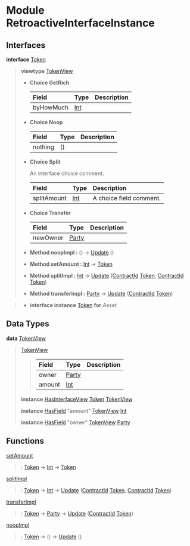 # <a name="module-retroactiveinterfaceinstance-60009"></a>Module RetroactiveInterfaceInstance

## Interfaces

<a name="type-retroactiveinterfaceinstance-token-49693"></a>**interface** [Token](#type-retroactiveinterfaceinstance-token-49693)

> **viewtype** [TokenView](#type-retroactiveinterfaceinstance-tokenview-57374)
> 
> * **Choice GetRich**
>   
>   | Field                                                                          | Type                                                                           | Description |
>   | :----------------------------------------------------------------------------- | :----------------------------------------------------------------------------- | :---------- |
>   | byHowMuch                                                                      | [Int](https://docs.daml.com/daml/stdlib/Prelude.html#type-ghc-types-int-37261) |  |
> 
> * **Choice Noop**
>   
>   | Field   | Type    | Description |
>   | :------ | :------ | :---------- |
>   | nothing | ()      |  |
> 
> * **Choice Split**
>   
>   An interface choice comment.
>   
>   | Field                                                                          | Type                                                                           | Description |
>   | :----------------------------------------------------------------------------- | :----------------------------------------------------------------------------- | :---------- |
>   | splitAmount                                                                    | [Int](https://docs.daml.com/daml/stdlib/Prelude.html#type-ghc-types-int-37261) | A choice field comment. |
> 
> * **Choice Transfer**
>   
>   | Field                                                                                   | Type                                                                                    | Description |
>   | :-------------------------------------------------------------------------------------- | :-------------------------------------------------------------------------------------- | :---------- |
>   | newOwner                                                                                | [Party](https://docs.daml.com/daml/stdlib/Prelude.html#type-da-internal-lf-party-57932) |  |
> 
> * **Method noopImpl :** () -\> [Update](https://docs.daml.com/daml/stdlib/Prelude.html#type-da-internal-lf-update-68072) ()
> 
> * **Method setAmount :** [Int](https://docs.daml.com/daml/stdlib/Prelude.html#type-ghc-types-int-37261) -\> [Token](#type-retroactiveinterfaceinstance-token-49693)
> 
> * **Method splitImpl :** [Int](https://docs.daml.com/daml/stdlib/Prelude.html#type-ghc-types-int-37261) -\> [Update](https://docs.daml.com/daml/stdlib/Prelude.html#type-da-internal-lf-update-68072) ([ContractId](https://docs.daml.com/daml/stdlib/Prelude.html#type-da-internal-lf-contractid-95282) [Token](#type-retroactiveinterfaceinstance-token-49693), [ContractId](https://docs.daml.com/daml/stdlib/Prelude.html#type-da-internal-lf-contractid-95282) [Token](#type-retroactiveinterfaceinstance-token-49693))
> 
> * **Method transferImpl :** [Party](https://docs.daml.com/daml/stdlib/Prelude.html#type-da-internal-lf-party-57932) -\> [Update](https://docs.daml.com/daml/stdlib/Prelude.html#type-da-internal-lf-update-68072) ([ContractId](https://docs.daml.com/daml/stdlib/Prelude.html#type-da-internal-lf-contractid-95282) [Token](#type-retroactiveinterfaceinstance-token-49693))

> * **interface instance** [Token](#type-retroactiveinterfaceinstance-token-49693) **for** Asset

## Data Types

<a name="type-retroactiveinterfaceinstance-tokenview-57374"></a>**data** [TokenView](#type-retroactiveinterfaceinstance-tokenview-57374)

> <a name="constr-retroactiveinterfaceinstance-tokenview-95763"></a>[TokenView](#constr-retroactiveinterfaceinstance-tokenview-95763)
> 
> > | Field                                                                                   | Type                                                                                    | Description |
> > | :-------------------------------------------------------------------------------------- | :-------------------------------------------------------------------------------------- | :---------- |
> > | owner                                                                                   | [Party](https://docs.daml.com/daml/stdlib/Prelude.html#type-da-internal-lf-party-57932) |  |
> > | amount                                                                                  | [Int](https://docs.daml.com/daml/stdlib/Prelude.html#type-ghc-types-int-37261)          |  |
> 
> **instance** [HasInterfaceView](https://docs.daml.com/daml/stdlib/Prelude.html#class-da-internal-interface-hasinterfaceview-4492) [Token](#type-retroactiveinterfaceinstance-token-49693) [TokenView](#type-retroactiveinterfaceinstance-tokenview-57374)
> 
> **instance** [HasField](https://docs.daml.com/daml/stdlib/DA-Record.html#class-da-internal-record-hasfield-52839) "amount" [TokenView](#type-retroactiveinterfaceinstance-tokenview-57374) [Int](https://docs.daml.com/daml/stdlib/Prelude.html#type-ghc-types-int-37261)
> 
> **instance** [HasField](https://docs.daml.com/daml/stdlib/DA-Record.html#class-da-internal-record-hasfield-52839) "owner" [TokenView](#type-retroactiveinterfaceinstance-tokenview-57374) [Party](https://docs.daml.com/daml/stdlib/Prelude.html#type-da-internal-lf-party-57932)

## Functions

<a name="function-retroactiveinterfaceinstance-setamount-92750"></a>[setAmount](#function-retroactiveinterfaceinstance-setamount-92750)

> : [Token](#type-retroactiveinterfaceinstance-token-49693) -\> [Int](https://docs.daml.com/daml/stdlib/Prelude.html#type-ghc-types-int-37261) -\> [Token](#type-retroactiveinterfaceinstance-token-49693)

<a name="function-retroactiveinterfaceinstance-splitimpl-44512"></a>[splitImpl](#function-retroactiveinterfaceinstance-splitimpl-44512)

> : [Token](#type-retroactiveinterfaceinstance-token-49693) -\> [Int](https://docs.daml.com/daml/stdlib/Prelude.html#type-ghc-types-int-37261) -\> [Update](https://docs.daml.com/daml/stdlib/Prelude.html#type-da-internal-lf-update-68072) ([ContractId](https://docs.daml.com/daml/stdlib/Prelude.html#type-da-internal-lf-contractid-95282) [Token](#type-retroactiveinterfaceinstance-token-49693), [ContractId](https://docs.daml.com/daml/stdlib/Prelude.html#type-da-internal-lf-contractid-95282) [Token](#type-retroactiveinterfaceinstance-token-49693))

<a name="function-retroactiveinterfaceinstance-transferimpl-49252"></a>[transferImpl](#function-retroactiveinterfaceinstance-transferimpl-49252)

> : [Token](#type-retroactiveinterfaceinstance-token-49693) -\> [Party](https://docs.daml.com/daml/stdlib/Prelude.html#type-da-internal-lf-party-57932) -\> [Update](https://docs.daml.com/daml/stdlib/Prelude.html#type-da-internal-lf-update-68072) ([ContractId](https://docs.daml.com/daml/stdlib/Prelude.html#type-da-internal-lf-contractid-95282) [Token](#type-retroactiveinterfaceinstance-token-49693))

<a name="function-retroactiveinterfaceinstance-noopimpl-82337"></a>[noopImpl](#function-retroactiveinterfaceinstance-noopimpl-82337)

> : [Token](#type-retroactiveinterfaceinstance-token-49693) -\> () -\> [Update](https://docs.daml.com/daml/stdlib/Prelude.html#type-da-internal-lf-update-68072) ()
